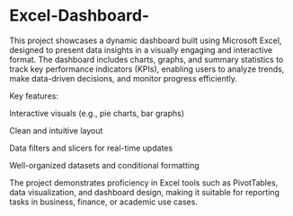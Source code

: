 # Excel-Dashboard- 
This project showcases a dynamic dashboard built using Microsoft Excel, designed to present data insights in a visually engaging and interactive format. The dashboard includes charts, graphs, and summary statistics to track key performance indicators (KPIs), enabling users to analyze trends, make data-driven decisions, and monitor progress efficiently.

Key features:

Interactive visuals (e.g., pie charts, bar graphs)

Clean and intuitive layout

Data filters and slicers for real-time updates

Well-organized datasets and conditional formatting

The project demonstrates proficiency in Excel tools such as PivotTables, data visualization, and dashboard design, making it suitable for reporting tasks in business, finance, or academic use cases.
